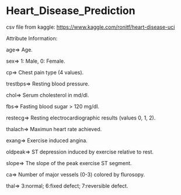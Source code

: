 # Heart_Disease_Prediction

csv file from kaggle: https://www.kaggle.com/ronitf/heart-disease-uci

Attribute Information:

age=> Age.

sex=> 1: Male, 0: Female.

cp=> Chest pain type (4 values).

trestbps=> Resting blood pressure.

chol=> Serum cholesterol in md/dl.

fbs=> Fasting blood sugar > 120 mg/dl.

restecg=> Resting electrocardiographic results (values 0, 1, 2).

thalach=> Maximun heart rate achieved.

exang=> Exercise induced angina.

oldpeak=> ST depression induced by exercise relative to rest.

slope=> The slope of the peak exercise ST segment.

ca=> Number of major vessels (0-3) colored by flurosopy.

thal=> 3:normal; 6:fixed defect; 7:reversible defect.
